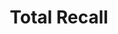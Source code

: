 ---
title: "Total Recall"

year: 1990

director: "Paul Verhoeven"

summary: "Schwarzenegger gets is ass to Mars only to find more corruption and strangeness to kill"

comment: "A wonderfully terrible movie that everone loves. Full of great arnie-quotes and it has Michael Ironside!"

video: "https://media.giphy.com/media/v1.Y2lkPTc5MGI3NjExZjcwNjg3MzVvNW1vY2R0OG40ODF2dzVid2J3NDdwNHJwejA0cTcxMSZlcD12MV9pbnRlcm5hbF9naWZfYnlfaWQmY3Q9Zw/qHBBYAh7BZVm/giphy.mp4"

image: "https://media.giphy.com/media/qHBBYAh7BZVm/giphy.gif"

imdb: "https://www.imdb.com/title/tt0100802/"

quotes:
  - "You should not drink and bake."
  - "Look who's talking."
  - "See you at the party, Richter!"
  - "Now, this is the plan. Get ya ass to Mars."
  - "Come on, Cohaagen! You got what you want. Give those people air!"
---